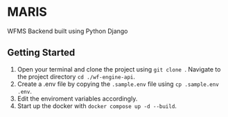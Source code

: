 # MARIS

WFMS Backend built using Python Django

## Getting Started

1. Open your terminal and clone the project using `git clone `. Navigate to the project directory ` cd ./wf-engine-api `.
1. Create a .env file by copying the `.sample.env` file using  `cp .sample.env .env`.
1. Edit the enviroment variables accordingly.
1. Start up the docker with ` docker compose up -d --build `.
